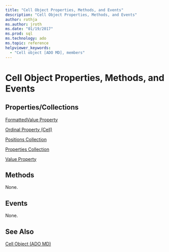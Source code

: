 ```yaml
---
title: "Cell Object Properties, Methods, and Events"
description: "Cell Object Properties, Methods, and Events"
author: rothja
ms.author: jroth
ms.date: "01/19/2017"
ms.prod: sql
ms.technology: ado
ms.topic: reference
helpviewer_keywords:
  - "Cell object [ADO MD], members"
---
```

# Cell Object Properties, Methods, and Events
## Properties/Collections  
 [FormattedValue Property](./formattedvalue-property-ado-md.md)  
  
 [Ordinal Property (Cell)](./ordinal-property-ado-md-cell.md)  
  
 [Positions Collection](./positions-collection-ado-md.md)  
  
 [Properties Collection](../ado-api/properties-collection-ado.md)  
  
 [Value Property](./value-property-ado-md.md)  
  
## Methods  
 None.  
  
## Events  
 None.  
  
## See Also  
 [Cell Object (ADO MD)](./cell-object-ado-md.md)